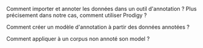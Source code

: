 Comment importer et annoter les données dans un outil d'annotation ? Plus précisement dans notre cas, comment utiliser Prodigy ?

Comment créer un modèle d'annotation à partir des données annotées ?

Comment appliquer à un corpus non annoté son model ?

